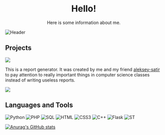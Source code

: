 <h1 align="center">Hello!</h1>
<p align="center">Here is some information about me.</p>

![Header](https://thumbs.gfycat.com/BraveOptimalBaleenwhale-size_restricted.gif)
<br/>

<h2>Projects</h2>
<div>
<img src="https://vk.com/doc460285937_597878169?hash=fe973ffd4e0c1e732c&dl=8fc9cd2eda4209087b">
  <p>This is a report generator. It was created by me and my friend <a href="https://github.com/aleksey-satir">aleksey-satir</a> to pay attention to really important things in computer science classes instead of writing useless reports.</p>
  <img src="https://psv4.userapi.com/c537232/u460285937/docs/d43/3c425974ba02/ezgif_com-gif-maker.gif?extra=lQCc1B8E0zAIO4JyMjug_5OzF34mGnMeDe4yS33UBfIm2PG52qFyyYj_yRFbTg6GoZpDN-CCeH9WbrYj40ndwzpUegyGe_S8gwhod4_348jLKVlMNMakM899NBAIgkmmk-NBJhhvZB6lYHn6MX-L5d1h0Q">
</div>

<h2>Languages and Tools</h2>

![Python](https://img.shields.io/badge/-Python-000?style=for-the-badge&logo=python)
![PHP](https://img.shields.io/badge/-PHP-000?style=for-the-badge&logo=php)
![SQL](https://img.shields.io/badge/-SQL-000?style=for-the-badge&logo=mysql)
![HTML](https://img.shields.io/badge/-HTML-000?style=for-the-badge&logo=html5)
![CSS3](https://img.shields.io/badge/-CSS-000?style=for-the-badge&logo=css3)
![C++](https://img.shields.io/badge/-C%2b%2b-000?style=for-the-badge&logo=C%2b%2b)
![Flask](https://img.shields.io/badge/-Flask-000?style=for-the-badge&logo=flask)
![ST](https://img.shields.io/badge/-Sublime_Text-000?style=for-the-badge&logo=sublime-text)


[![Anurag's GitHub stats](https://github-readme-stats.vercel.app/api?username=DJ-Von&show_icons=true&theme=synthwave)](https://github.com/anuraghazra/github-readme-stats)
